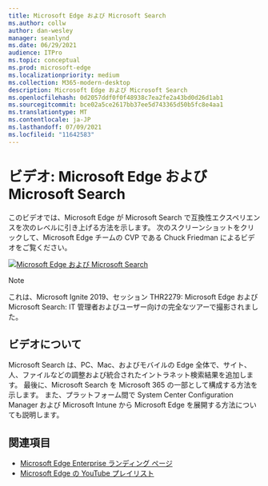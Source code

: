 ```yaml
---
title: Microsoft Edge および Microsoft Search
ms.author: collw
author: dan-wesley
manager: seanlynd
ms.date: 06/29/2021
audience: ITPro
ms.topic: conceptual
ms.prod: microsoft-edge
ms.localizationpriority: medium
ms.collection: M365-modern-desktop
description: Microsoft Edge および Microsoft Search
ms.openlocfilehash: 0d2057ddf0f0f48938c7ea2fe2a43bd0d26d1ab1
ms.sourcegitcommit: bce02a5ce2617bb37ee5d743365d50b5fc8e4aa1
ms.translationtype: MT
ms.contentlocale: ja-JP
ms.lasthandoff: 07/09/2021
ms.locfileid: "11642583"
---
```

# <a name="video-microsoft-edge-and-microsoft-search"></a>ビデオ: Microsoft Edge および Microsoft Search

このビデオでは、Microsoft Edge が Microsoft Search で互換性エクスペリエンスを次のレベルに引き上げる方法を示します。 次のスクリーンショットをクリックして、Microsoft Edge チームの CVP である Chuck Friedman によるビデオをご覧ください。

[![Microsoft Edge および Microsoft Search](https://res.cloudinary.com/marcomontalbano/image/upload/v1592253564/video_to_markdown/images/youtube--7LfNqmJkeTM-c05b58ac6eb4c4700831b2b3070cd403.jpg)](http://www.youtube.com/watch?v=7LfNqmJkeTM "Microsoft Edge and Microsoft Search")

> [!NOTE]
> これは、Microsoft Ignite 2019、セッション THR2279: Microsoft Edge および Microsoft Search: IT 管理者およびユーザー向けの完全なツアーで撮影されました。

## <a name="about-the-video"></a>ビデオについて

Microsoft Search は、PC、Mac、およびモバイルの Edge 全体で、サイト、人、ファイルなどの調整および統合されたイントラネット検索結果を追加します。 最後に、Microsoft Search を Microsoft 365 の一部として構成する方法を示します。 また、プラットフォーム間で System Center Configuration Manager および Microsoft Intune から Microsoft Edge を展開する方法についても説明します。

## <a name="see-also"></a>関連項目

- [Microsoft Edge Enterprise ランディング ページ](https://aka.ms/EdgeEnterprise)
- [Microsoft Edge の YouTube プレイリスト](https://www.youtube.com/playlist?list=PLXtHYVsvn_b-uXh1tMeYpT-0iD8tD3tFy)
